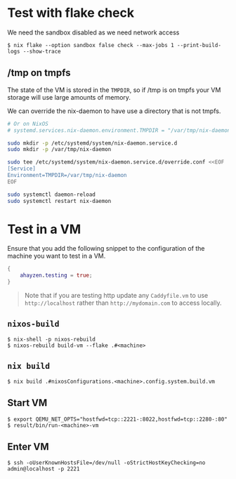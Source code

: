 <!--
SPDX-FileCopyrightText: Andrew Hayzen <ahayzen@gmail.com>

SPDX-License-Identifier: MPL-2.0
-->

# Test with flake check

We need the sandbox disabled as we need network access

```console
$ nix flake --option sandbox false check --max-jobs 1 --print-build-logs --show-trace
```

## /tmp on tmpfs

The state of the VM is stored in the `TMPDIR`, so if /tmp is on tmpfs your VM
storage will use large amounts of memory.

We can override the nix-daemon to have use a directory that is not tmpfs.

```bash
# Or on NixOS
# systemd.services.nix-daemon.environment.TMPDIR = "/var/tmp/nix-daemon";

sudo mkdir -p /etc/systemd/system/nix-daemon.service.d
sudo mkdir -p /var/tmp/nix-daemon

sudo tee /etc/systemd/system/nix-daemon.service.d/override.conf <<EOF
[Service]
Environment=TMPDIR=/var/tmp/nix-daemon
EOF

sudo systemctl daemon-reload
sudo systemctl restart nix-daemon
```

# Test in a VM

Ensure that you add the following snippet to the configuration of the machine you want to test in a VM.

```nix
{
    ahayzen.testing = true;
}
```

> Note that if you are testing http update any `Caddyfile.vm` to use `http://localhost`
> rather than `http://mydomain.com` to access locally.

## `nixos-build`

```console
$ nix-shell -p nixos-rebuild
$ nixos-rebuild build-vm --flake .#<machine>
```

## `nix build`

```console
$ nix build .#nixosConfigurations.<machine>.config.system.build.vm
```

## Start VM

```console
$ export QEMU_NET_OPTS="hostfwd=tcp::2221-:8022,hostfwd=tcp::2280-:80"
$ result/bin/run-<machine>-vm
```

## Enter VM

```console
$ ssh -oUserKnownHostsFile=/dev/null -oStrictHostKeyChecking=no admin@localhost -p 2221
```
